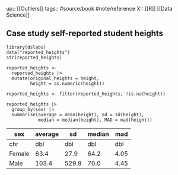 up:: [[Outliers]]
tags:: #source/book #note/reference
X:: [[R]] [[Data Science]]

## Case study self-reported student heights

```
library(dslabs)
data("reported_heights")
str(reported_heights)
```

```
reported_heights <- 
  reported_heights |>
  mutate(original_heights = height,
         height = as.numeric(height))
```

```
reported_heights <- filter(reported_heights, !is.na(height))
```

```
reported_heights |>
  group_by(sex) |>
  summarise(average = mean(height), sd = sd(height),
            median = median(height), MAD = mad(height))
```


|sex|average|sd|median|mad|
|---|---|---|---|---|
|chr|dbl|dbl|dbl|dbl|
|Female|63.4|27.9|64.2|4.05|
|Male|103.4|529.9|70.0|4.45|

